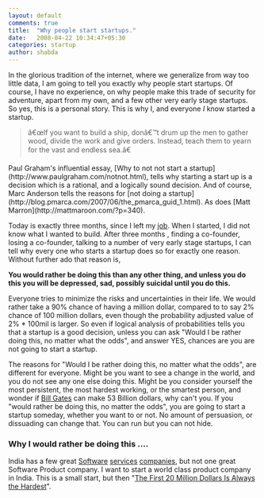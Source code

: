 ```yaml
---
layout: default
comments: true
title:  "Why people start startups."
date:   2008-04-22 10:34:47+05:30
categories: startup
author: shabda
---
```

In the glorious tradition of the internet, where we generalize from way too little data, I am going to tell you exactly why people start startups. Of course, I have no experience, on why people make this trade of security for adventure, apart from my own, and a few other very early stage startups. So yes, this is a personal story. This is why I, and everyone *I* know started a startup.

<blockquote class="right">â€œIf you want to build a ship, donâ€™t drum up the men to gather wood, divide the work and give orders. Instead, teach them to yearn for the vast and endless sea.â€</blockquote>
Paul Graham's influential essay, [Why to not not start a startup](http://www.paulgraham.com/notnot.html), tells why starting a start up is a decision which is a rational, and a logically sound decision. And of course, Marc Anderson tells the reasons for [not doing a startup](http://blog.pmarca.com/2007/06/the_pmarca_guid_1.html). As does [Matt Marron](http://mattmaroon.com/?p=340).

Today is exactly three months, since I left my [job](http://www.oracle.com/applications/financials/prop_mgr.html). When I started, I did not know what I wanted to build. After three months , finding a co-founder, losing a co-founder, talking to a number of very early stage startups, I can tell why every one who starts a startup does so for exactly one reason. Without further ado that reason is,

**You would rather be doing this than any other thing, and unless you do this you will be depressed, sad, possibly suicidal until you do this.**

Everyone tries to minimize the risks and uncertainties in their life. We would rather take a 90% chance of having a million dollar, compared to to say 2% chance of 100 million dollars, even though the probability adjusted value of 2% * 100mil is larger. So even if logical analysis of probabilities tells you that a startup is a good decision, unless you can ask "Would I be rather doing this, no matter what the odds", and answer YES, chances are you are not going to start a startup.

The reasons for "Would I be rather doing this, no matter what the odds", are different for everyone. Might be you want to see a change in the world, and you do not see any one else doing this. Might be you consider yourself the most persistent, the most hardest working, or the smartest person, and wonder if [Bill Gates](http://www.forbes.com/lists/2006/54/biz_06rich400_William-Henry-Gates-III_BH69.html) can make 53 Billion dollars, why can't you. If you "would rather be doing this, no matter the odds", you are going to start a startup someday, whether you want to or not. No amount of persuasion, or dissuading can change that. You can run but you can not hide.

### Why I would rather be doing this ....

India has a few great [Software](http://www.tcs.com/investors/Pages/default.aspx) [services](http://www.infosys.com/about/what-we-do/default.asp) [companies](http://www.wipro.com/aboutus/whoweare.htm), but not one great Software Product company. I want to start a world class product company in India. This is a small start, but then "[The First 20 Million Dollars Is Always the Hardest](http://www.amazon.co.uk/First-Million-Dollars-Always-Hardest/dp/0099268280)".


